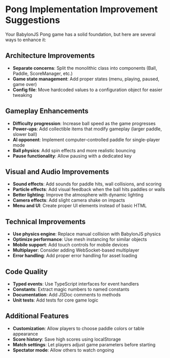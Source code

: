 # Pong Implementation Improvement Suggestions

Your BabylonJS Pong game has a solid foundation, but here are several ways to enhance it:

## Architecture Improvements

- **Separate concerns**: Split the monolithic class into components (Ball, Paddle, ScoreManager, etc.)
- **Game state management**: Add proper states (menu, playing, paused, game over)
- **Config file**: Move hardcoded values to a configuration object for easier tweaking

## Gameplay Enhancements

- **Difficulty progression**: Increase ball speed as the game progresses
- **Power-ups**: Add collectible items that modify gameplay (larger paddle, slower ball)
- **AI opponent**: Implement computer-controlled paddle for single-player mode
- **Ball physics**: Add spin effects and more realistic bouncing
- **Pause functionality**: Allow pausing with a dedicated key

## Visual and Audio Improvements

- **Sound effects**: Add sounds for paddle hits, wall collisions, and scoring
- **Particle effects**: Add visual feedback when the ball hits paddles or walls
- **Better lighting**: Improve the atmosphere with dynamic lighting
- **Camera effects**: Add slight camera shake on impacts
- **Menu and UI**: Create proper UI elements instead of basic HTML

## Technical Improvements

- **Use physics engine**: Replace manual collision with BabylonJS physics
- **Optimize performance**: Use mesh instancing for similar objects
- **Mobile support**: Add touch controls for mobile devices
- **Multiplayer**: Consider adding WebSocket-based multiplayer
- **Error handling**: Add proper error handling for asset loading

## Code Quality

- **Typed events**: Use TypeScript interfaces for event handlers
- **Constants**: Extract magic numbers to named constants
- **Documentation**: Add JSDoc comments to methods
- **Unit tests**: Add tests for core game logic

## Additional Features

- **Customization**: Allow players to choose paddle colors or table appearance
- **Score history**: Save high scores using localStorage
- **Match settings**: Let players adjust game parameters before starting
- **Spectator mode**: Allow others to watch ongoing